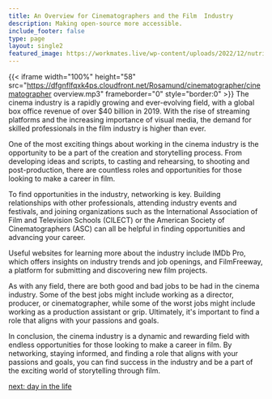 ```yaml
---
title: An Overview for Cinematographers and the Film  Industry
description: Making open-source more accessible.
include_footer: false
type: page
layout: single2
featured_image: https://workmates.live/wp-content/uploads/2022/12/nutritionist-5-scaled.jpg
---
```


{{< iframe width="100%" height="58" src="https://dfgnflfqxk4ps.cloudfront.net/Rosamund/cinematographer/cinematographer overview.mp3" frameborder="0" style="border:0" >}}
The cinema industry is a rapidly growing and ever-evolving field, with a global box office revenue of over $40 billion in 2019. With the rise of streaming platforms and the increasing importance of visual media, the demand for skilled professionals in the film industry is higher than ever.

One of the most exciting things about working in the cinema industry is the opportunity to be a part of the creation and storytelling process. From developing ideas and scripts, to casting and rehearsing, to shooting and post-production, there are countless roles and opportunities for those looking to make a career in film.

To find opportunities in the industry, networking is key. Building relationships with other professionals, attending industry events and festivals, and joining organizations such as the International Association of Film and Television Schools (CILECT) or the American Society of Cinematographers (ASC) can all be helpful in finding opportunities and advancing your career.

Useful websites for learning more about the industry include IMDb Pro, which offers insights on industry trends and job openings, and FilmFreeway, a platform for submitting and discovering new film projects.

As with any field, there are both good and bad jobs to be had in the cinema industry. Some of the best jobs might include working as a director, producer, or cinematographer, while some of the worst jobs might include working as a production assistant or grip. Ultimately, it's important to find a role that aligns with your passions and goals.

In conclusion, the cinema industry is a dynamic and rewarding field with endless opportunities for those looking to make a career in film. By networking, staying informed, and finding a role that aligns with your passions and goals, you can find success in the industry and be a part of the exciting world of storytelling through film.


<a href="https://workdojos.com/cinematographer/day-in-the-life">next: day in the life</a>
